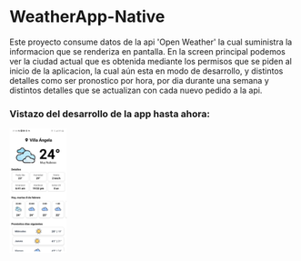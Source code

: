 # WeatherApp-Native

Este proyecto consume datos de la api 'Open Weather' la cual suministra la informacion que se renderiza en pantalla. En la screen principal podemos ver la ciudad actual que es obtenida mediante los permisos que se piden al inicio de la aplicacion, la cual aún esta en modo de desarrollo, y distintos detalles como ser pronostico por hora, por dia durante una semana y distintos detalles que se actualizan con cada nuevo pedido a la api. 

### Vistazo del desarrollo de la app hasta ahora:
<a><img src='https://github.com/Alvarezeli/WeatherApp-Native/blob/master/assets/22.jpeg' height="20%" width="20%"/></a>
